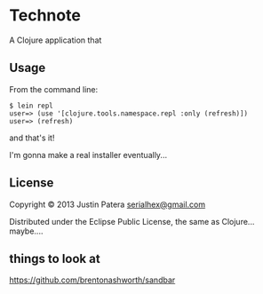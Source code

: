# Technote

A Clojure application that 

## Usage

From the command line:

```
$ lein repl
user=> (use '[clojure.tools.namespace.repl :only (refresh)])
user=> (refresh)
```

and that's it!

I'm gonna make a real installer eventually...

## License

Copyright © 2013 Justin Patera <serialhex@gmail.com>

Distributed under the Eclipse Public License, the same as Clojure...  maybe....


## things to look at
https://github.com/brentonashworth/sandbar

